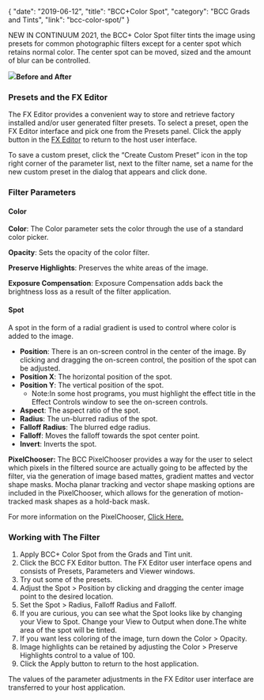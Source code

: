 {
"date": "2019-06-12",
"title": "BCC+Color Spot",
"category": "BCC Grads and Tints",
"link": "bcc-color-spot/"
}

 
NEW IN CONTINUUM 2021, the BCC+ Color Spot filter tints the image using presets for common photographic filters except for a center spot which retains normal color. The center spot can be moved, sized and the amount of blur can be controlled. 


![](https://borisfx-com-res.cloudinary.com/image/upload//documentation/continuum/uploads/2020/10/Image_196.png)**Before and After**  

### Presets and the FX Editor


The FX Editor provides a convenient way to store and retrieve factory installed and/or user generated filter presets. To select a preset, open the FX Editor interface and pick one from the Presets panel. Click the apply button in the [FX Editor](/documentation/continuum/bcc-fx-editor) to return to the host user interface. 


To save a custom preset, click the “Create Custom Preset” icon in the top right corner of the parameter list, next to the filter name, set a name for the new custom preset in the dialog that appears and click done. 


### Filter Parameters


#### Color


**Color**: The Color parameter sets the color through the use of a standard color picker.


**Opacity**: Sets the opacity of the color filter.


**Preserve Highlights**: Preserves the white areas of the image.


**Exposure Compensation**: Exposure Compensation adds back the brightness loss as a result of the filter application.


#### Spot


A spot in the form of a radial gradient is used to control where color is added to the image. 


* **Position**: There is an on-screen control in the center of the image. By clicking and dragging the on-screen control, the position of the spot can be adjusted.
* **Position X**: The horizontal position of the spot.
* **Position Y**: The vertical position of the spot.
	+ Note:In some host programs, you must highlight the effect title in the Effect Controls window to see the on-screen controls.
* **Aspect**: The aspect ratio of the spot.
* **Radius**: The un-blurred radius of the spot.
* **Falloff Radius**: The blurred edge radius.
* **Falloff**: Moves the falloff towards the spot center point.
* **Invert**: Inverts the spot.


**PixelChooser:**  The BCC PixelChooser provides a way for the user to select which pixels in the filtered source are actually going to be affected by the filter, via the generation of image based mattes, gradient mattes and vector shape masks. Mocha planar tracking and vector shape masking options are included in the PixelChooser, which allows for the generation of motion-tracked mask shapes as a hold-back mask. 


For more information on the PixelChooser, [Click Here.﻿](/documentation/continuum/)


### Working with The Filter


1. Apply BCC+ Color Spot from the Grads and Tint unit.
2. Click the BCC FX Editor button. The FX Editor user interface opens and consists of Presets, Parameters and Viewer windows.
3. Try out some of the presets.
4. Adjust the Spot > Position by clicking and dragging the center image point to the desired location.
5. Set the Spot > Radius, Falloff Radius and Falloff.
6. If you are curious, you can see what the Spot looks like by changing your View to Spot. Change your View to Output when done.The white area of the spot will be tinted.
7. If you want less coloring of the image, turn down the Color > Opacity.
8. Image highlights can be retained by adjusting the Color > Preserve Highlights control to a value of 100.
9. Click the Apply button to return to the host application.


The values of the parameter adjustments in the FX Editor user interface are transferred to your host application.



 